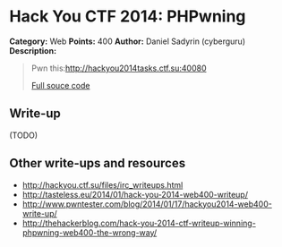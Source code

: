 # Hack You CTF 2014: PHPwning

**Category:** Web
**Points:** 400
**Author:** Daniel Sadyrin (cyberguru)
**Description:**

> Pwn this:http://hackyou2014tasks.ctf.su:40080
>
> [Full souce code](web400.zip)

## Write-up

(TODO)

## Other write-ups and resources

* <http://hackyou.ctf.su/files/irc_writeups.html>
* <http://tasteless.eu/2014/01/hack-you-2014-web400-writeup/>
* <http://www.pwntester.com/blog/2014/01/17/hackyou2014-web400-write-up/>
* <http://thehackerblog.com/hack-you-2014-ctf-writeup-winning-phpwning-web400-the-wrong-way/>
